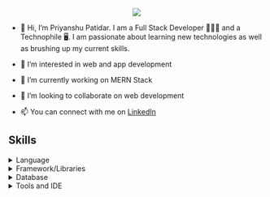 
<p align="center">
  <img 
    src="https://user-images.githubusercontent.com/54221295/163727659-ef13ff26-12a1-4f61-811a-6b8fb57072a0.gif"
  >
</p>

- 👋 Hi, I’m Priyanshu Patidar. I am a Full Stack Developer 👨🏾‍💻 and a Technophile 🖥️. I am passionate about learning new technologies as well as brushing up my current skills.

- 👀 I’m interested in web and app development
 
- 🌱 I’m currently working on MERN Stack

- 💞️ I’m looking to collaborate on web development

- 📫 You can connect with me on <a href="https://www.linkedin.com/in/priyanshu-patidar-740692170/">LinkedIn</a>
 
<p align="center">
  <h2>Skills</h2>
    <details>
      <summary>Language</summary>
        1. TypeScript<br/>
        2. JavaScript<br/>
        3. sql <br>
        4. Python<br/>
        5. html<br/>
        6. css<br/>
        7. SASS<br/>
        8. C<br/>
    </details>
     <details>
      <summary>Framework/Libraries</summary>
      <p>
        1. React <br/>
        2. Nest <br/>
        3. Express <br/>
        4. Next <br/>
        5. Django <br/>
      </p>
    </details>
    <details>
     <summary>Database</summary>
     <p>
       1. MySQL <br/>
       2. PostgreSQL <br/>
       3. MongoDB <br/>
       4. SQLite3 <br/>
     </p>
    </details>
    <details>
     <summary>Tools and IDE</summary>
     <p>
       1. Github <br/>
       2. git <br/>
       3. Postman <br/>
       4. Visual Studio Code <br/>
       5. Azure <br/>
       6. Jira
     </p>
    </details>
</p>

<!---
Priyanshu921/Priyanshu921 is a ✨ special ✨ repository because its `README.md` (this file) appears on your GitHub profile.
You can click the Preview link to take a look at your changes.
--->
